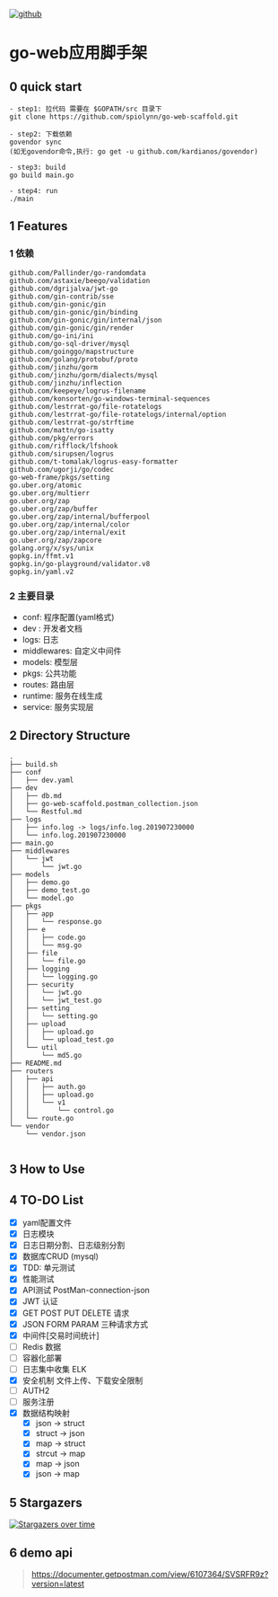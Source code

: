 [![github](https://img.shields.io/badge/github-spiolynn-brightgreen.svg)](http://panzi.online)

# go-web应用脚手架


## 0 quick start

```
- step1: 拉代码 需要在 $GOPATH/src 目录下
git clone https://github.com/spiolynn/go-web-scaffold.git

- step2: 下载依赖
govendor sync
(如无govendor命令,执行: go get -u github.com/kardianos/govendor)

- step3: build
go build main.go

- step4: run
./main

```


## 1 Features


### 1 依赖

```
github.com/Pallinder/go-randomdata
github.com/astaxie/beego/validation
github.com/dgrijalva/jwt-go
github.com/gin-contrib/sse
github.com/gin-gonic/gin
github.com/gin-gonic/gin/binding
github.com/gin-gonic/gin/internal/json
github.com/gin-gonic/gin/render
github.com/go-ini/ini
github.com/go-sql-driver/mysql
github.com/goinggo/mapstructure
github.com/golang/protobuf/proto
github.com/jinzhu/gorm
github.com/jinzhu/gorm/dialects/mysql
github.com/jinzhu/inflection
github.com/keepeye/logrus-filename
github.com/konsorten/go-windows-terminal-sequences
github.com/lestrrat-go/file-rotatelogs
github.com/lestrrat-go/file-rotatelogs/internal/option
github.com/lestrrat-go/strftime
github.com/mattn/go-isatty
github.com/pkg/errors
github.com/rifflock/lfshook
github.com/sirupsen/logrus
github.com/t-tomalak/logrus-easy-formatter
github.com/ugorji/go/codec
go-web-frame/pkgs/setting
go.uber.org/atomic
go.uber.org/multierr
go.uber.org/zap
go.uber.org/zap/buffer
go.uber.org/zap/internal/bufferpool
go.uber.org/zap/internal/color
go.uber.org/zap/internal/exit
go.uber.org/zap/zapcore
golang.org/x/sys/unix
gopkg.in/ffmt.v1
gopkg.in/go-playground/validator.v8
gopkg.in/yaml.v2
```

### 2 主要目录

- conf: 程序配置(yaml格式)
- dev : 开发者文档
- logs: 日志
- middlewares: 自定义中间件
- models: 模型层
- pkgs:  公共功能
- routes: 路由层
- runtime: 服务在线生成
- service: 服务实现层



## 2 Directory Structure

```
.
├── build.sh
├── conf
│   ├── dev.yaml
├── dev
│   ├── db.md
│   ├── go-web-scaffold.postman_collection.json
│   └── Restful.md
├── logs
│   ├── info.log -> logs/info.log.201907230000
│   └── info.log.201907230000
├── main.go
├── middlewares
│   └── jwt
│       └── jwt.go
├── models
│   ├── demo.go
│   ├── demo_test.go
│   └── model.go
├── pkgs
│   ├── app
│   │   └── response.go
│   ├── e
│   │   ├── code.go
│   │   └── msg.go
│   ├── file
│   │   └── file.go
│   ├── logging
│   │   └── logging.go
│   ├── security
│   │   └── jwt.go
│   │   └── jwt_test.go
│   ├── setting
│   │   └── setting.go
│   ├── upload
│   │   ├── upload.go
│   │   └── upload_test.go
│   └── util
│       └── md5.go
├── README.md
├── routers
│   ├── api
│   │   ├── auth.go
│   │   ├── upload.go
│   │   └── v1
│   │       └── control.go
│   └── route.go
└── vendor
    └── vendor.json


```

## 3 How to Use



## 4 TO-DO List

- [x] yaml配置文件
- [x] 日志模块
- [x] 日志日期分割、日志级别分割
- [x] 数据库CRUD (mysql)
- [X] TDD: 单元测试
- [X] 性能测试
- [X] API测试 PostMan-connection-json
- [X] JWT 认证
- [X] GET POST PUT DELETE 请求
- [X] JSON FORM PARAM 三种请求方式
- [X] 中间件[交易时间统计]
- [ ] Redis 数据
- [ ] 容器化部署
- [ ] 日志集中收集 ELK
- [X] 安全机制 文件上传、下载安全限制
- [ ] AUTH2
- [ ] 服务注册
- [x] 数据结构映射
    - [X] json -> struct
    - [X] struct -> json
    - [X] map -> struct
    - [X] strcut -> map
    - [X] map -> json
    - [X] json -> map

## 5 Stargazers


[![Stargazers over time](https://starchart.cc/spiolynn/go-web-scaffold.svg)](https://starchart.cc/spiolynn/go-web-scaffold)


## 6 demo api

> https://documenter.getpostman.com/view/6107364/SVSRFR9z?version=latest

